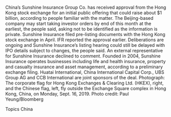 China’s Sunshine Insurance Group Co. has received approval from the Hong Kong stock exchange for an initial public offering that could raise about $1 billion, according to people familiar with the matter.
The Beijing-based company may start taking investor orders by end of this month at the earliest, the people said, asking not to be identified as the information is private. Sunshine Insurance filed pre-listing documents with the Hong Kong stock exchange in April.
IFR reported the approval earlier. Deliberations are ongoing and Sunshine Insurance’s listing hearing could still be delayed with IPO details subject to changes, the people said. An external representative for Sunshine Insurance declined to comment.
Founded in 2004, Sunshine Insurance operates businesses including life and health insurance, property and casualty insurance and asset management, according to a preliminary exchange filing. Huatai International, China International Capital Corp., UBS Group AG and CCB International are joint sponsors of the deal.
Photograph: The corporate flag for Hong Kong Exchanges & Clearing Ltd. (HKEX), right, and the Chinese flag, left, fly outside the Exchange Square complex in Hong Kong, China, on Monday, Sept. 16, 2019. Photo credit: Paul Yeung/Bloomberg

Topics
China
